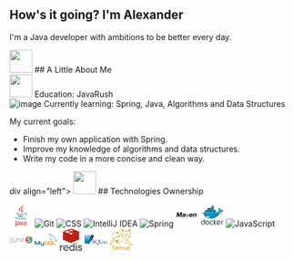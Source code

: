 ## How's it going? I'm Alexander

I'm a Java developer with ambitions to be better every day.

<div align="left"> <img src="https://github.com/user-attachments/assets/33a3ce11-ba23-4396-b125-f8c334848015" width="40" height="40"/>  ## A Little About Me

<div align="left"> <img src="https://github.com/user-attachments/assets/59903f05-1d73-48e7-b78e-c3b251c77337" width="40" height="40"/>  Education: JavaRush

<div align="left"> <img src=<img width="512" height="512" alt="image" src="https://github.com/user-attachments/assets/09265fef-71da-4e93-9e2d-bb21a3713a97" />
 Currently learning: Spring, Java, Algorithms and Data Structures

My current goals:
- Finish my own application with Spring.
- Improve my knowledge of algorithms and data structures.
- Write my code in a more concise and clean way.

 div align="left"> <img src="https://github.com/user-attachments/assets/23bf2d90-701c-4fe5-beab-dfac608cafc1" width="40" height="40"/> ## Technologies Ownership

<div align="left">
  <img src="https://github.com/devicons/devicon/blob/master/icons/java/java-original-wordmark.svg " title="Java" alt="Java" width="40" height="40"/>
  <img src="https://github.com/user-attachments/assets/a71476f4-ebab-401f-a55e-c3ccdbecb5f9 " title="Git" alt="Git" width="40" height="40"/>
  <img src="https://github.com/user-attachments/assets/dcc7c708-f51b-4142-8eda-1c864e3baa32 " title="CSS" alt="CSS" width="40" height="40"/>
  <img src="https://github.com/user-attachments/assets/fb884171-cd71-4a41-aa29-a012bc409fbd " title="IntelliJ IDEA" alt="IntelliJ IDEA" width="40" height="40"/>
  <img src="https://github.com/user-attachments/assets/c70c96d8-d1ce-44e4-9f94-674b5f391375 " title="Spring" alt="Spring" width="40" height="40"/>
  <img src="https://raw.githubusercontent.com/devicons/devicon/refs/heads/master/icons/maven/maven-original-wordmark.svg " title="Maven" alt="Maven" width="40" height="40"/>
  <img src="https://raw.githubusercontent.com/devicons/devicon/refs/heads/master/icons/docker/docker-original-wordmark.svg " title="Docker" alt="Docker" width="40" height="40"/>
  <img src="https://raw.githubusercontent.com/devicons/devicon/refs/heads/master/icons/javascript/javascript-original-wordmark.svg " title="JavaScript" alt="JavaScript" width="40" height="40"/>
  <img src="https://raw.githubusercontent.com/devicons/devicon/refs/heads/master/icons/junit/junit-original-wordmark.svg " title="JUnit" alt="JUnit" width="40" height="40"/>
  <img src="https://raw.githubusercontent.com/devicons/devicon/refs/heads/master/icons/mysql/mysql-original-wordmark.svg " title="MySQL" alt="MySQL" width="40" height="40"/>
  <img src="https://raw.githubusercontent.com/devicons/devicon/refs/heads/master/icons/redis/redis-original-wordmark.svg " title="Redis" alt="Redis" width="40" height="40"/>
  <img src="https://raw.githubusercontent.com/devicons/devicon/refs/heads/master/icons/sqlite/sqlite-original-wordmark.svg " title="SQLite" alt="SQLite" width="40" height="40"/>
  <img src="https://raw.githubusercontent.com/devicons/devicon/refs/heads/master/icons/tomcat/tomcat-line-wordmark.svg " title="Tomcat" alt="Tomcat" width="40" height="40"/>
</div>

